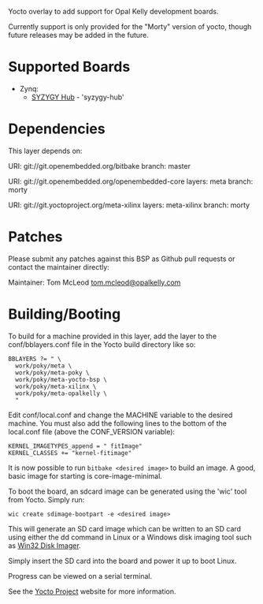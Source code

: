 Yocto overlay to add support for Opal Kelly development boards.

Currently support is only provided for the "Morty" version of yocto, though
future releases may be added in the future.


Supported Boards
================

* Zynq:
	* [SYZYGY Hub](http://www.syzygyfpga.io/hub) - 'syzygy-hub'


Dependencies
============

This layer depends on:

  URI: git://git.openembedded.org/bitbake
  branch: master

  URI: git://git.openembedded.org/openembedded-core
  layers: meta
  branch: morty

  URI: git://git.yoctoproject.org/meta-xilinx
  layers: meta-xilinx
  branch: morty


Patches
=======

Please submit any patches against this BSP as Github pull requests or contact
the maintainer directly:

Maintainer: Tom McLeod <tom.mcleod@opalkelly.com>


Building/Booting
================

To build for a machine provided in this layer, add the layer to the
conf/bblayers.conf file in the Yocto build directory like so:

```
BBLAYERS ?= " \
  work/poky/meta \
  work/poky/meta-poky \
  work/poky/meta-yocto-bsp \
  work/poky/meta-xilinx \
  work/poky/meta-opalkelly \
  "
```

Edit conf/local.conf and change the MACHINE variable to the desired machine.
You must also add the following lines to the bottom of the local.conf file
(above the CONF_VERSION variable):

```
KERNEL_IMAGETYPES_append = " fitImage"
KERNEL_CLASSES += "kernel-fitimage"
```

It is now possible to run `bitbake <desired image>` to build an image. A good,
basic image for starting is core-image-minimal.

To boot the board, an sdcard image can be generated using the 'wic' tool from
Yocto. Simply run:

```
wic create sdimage-bootpart -e <desired image>
```

This will generate an SD card image which can be written to an SD card using
either the dd command in Linux or a Windows disk imaging tool such as
[Win32 Disk Imager](http://sourceforge.net/projects/win32diskimager/).

Simply insert the SD card into the board and power it up to boot Linux.

Progress can be viewed on a serial terminal.

See the [Yocto Project](http://yoctoproject.org) website for more information.
